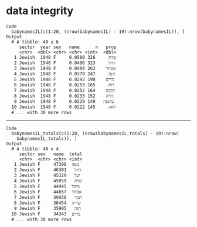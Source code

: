 # data integrity

    Code
      babynamesIL[c(1:20, (nrow(babynamesIL) - 19):nrow(babynamesIL)), ]
    Output
      # A tibble: 40 x 6
         sector  year sex   name      n   prop
         <chr>  <dbl> <chr> <chr> <int>  <dbl>
       1 Jewish  1948 F     שרה     326 0.0500
       2 Jewish  1948 F     רחל     323 0.0496
       3 Jewish  1948 F     אסתר    263 0.0404
       4 Jewish  1948 F     חנה     247 0.0379
       5 Jewish  1948 F     מרים    190 0.0292
       6 Jewish  1948 F     רות     165 0.0253
       7 Jewish  1948 F     רבקה    164 0.0252
       8 Jewish  1948 F     דליה    152 0.0233
       9 Jewish  1948 F     שושנה   149 0.0229
      10 Jewish  1948 F     לאה     145 0.0222
      # ... with 30 more rows

---

    Code
      babynamesIL_totals[c(1:20, (nrow(babynamesIL_totals) - 19):nrow(
        babynamesIL_totals)), ]
    Output
      # A tibble: 40 x 4
         sector sex   name  total
         <chr>  <chr> <chr> <int>
       1 Jewish F     נועה  47398
       2 Jewish F     רחל   46301
       3 Jewish F     יעל   45329
       4 Jewish F     שרה   45059
       5 Jewish F     מיכל  44945
       6 Jewish F     אסתר  44657
       7 Jewish F     תמר   39930
       8 Jewish F     שירה  36454
       9 Jewish F     חנה   35905
      10 Jewish F     מרים  34343
      # ... with 30 more rows

